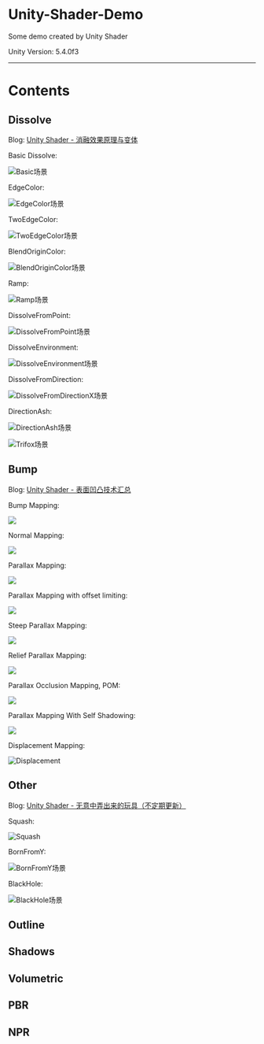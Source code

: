 # Unity-Shader-Demo
Some demo created by Unity Shader

Unity Version: 5.4.0f3

---

# Contents

## Dissolve

Blog: [Unity Shader - 消融效果原理与变体](http://www.jianshu.com/writer#/notebooks/14554929/notes/15463919/preview)

Basic Dissolve:

![Basic场景](http://upload-images.jianshu.io/upload_images/1278872-439d05e61a27299e.png?imageMogr2/auto-orient/strip%7CimageView2/2/w/1240)

EdgeColor:

![EdgeColor场景](http://upload-images.jianshu.io/upload_images/1278872-f77062e6239e6821.png?imageMogr2/auto-orient/strip%7CimageView2/2/w/1240)

TwoEdgeColor:

![TwoEdgeColor场景](http://upload-images.jianshu.io/upload_images/1278872-af4c45009b702c43.png?imageMogr2/auto-orient/strip%7CimageView2/2/w/1240)

BlendOriginColor:

![BlendOriginColor场景](http://upload-images.jianshu.io/upload_images/1278872-7c0cb0798a802ab8.png?imageMogr2/auto-orient/strip%7CimageView2/2/w/1240)

Ramp:

![Ramp场景](http://upload-images.jianshu.io/upload_images/1278872-87afb2123581f284.png?imageMogr2/auto-orient/strip%7CimageView2/2/w/1240)

DissolveFromPoint:

![DissolveFromPoint场景](http://upload-images.jianshu.io/upload_images/1278872-ab45be0e734ad50d.gif?imageMogr2/auto-orient/strip)

DissolveEnvironment:

![DissolveEnvironment场景](http://upload-images.jianshu.io/upload_images/1278872-5988620c15aafcc4.gif?imageMogr2/auto-orient/strip)

DissolveFromDirection:

![DissolveFromDirectionX场景](http://upload-images.jianshu.io/upload_images/1278872-a9316e8d17528ad7.gif?imageMogr2/auto-orient/strip)

DirectionAsh:

![DirectionAsh场景](http://upload-images.jianshu.io/upload_images/1278872-b0f841052d6b021c.gif?imageMogr2/auto-orient/strip)

![Trifox场景](http://upload-images.jianshu.io/upload_images/1278872-545861d291425e07.gif?imageMogr2/auto-orient/strip)

## Bump

Blog: [Unity Shader - 表面凹凸技术汇总](http://www.jianshu.com/writer#/notebooks/14554929/notes/12209039/preview)

Bump Mapping: 

![](http://upload-images.jianshu.io/upload_images/1278872-bd591e4141c2df87.png?imageMogr2/auto-orient/strip%7CimageView2/2/w/1240)

Normal Mapping:

![](http://upload-images.jianshu.io/upload_images/1278872-69d3c736e4c17652.png?imageMogr2/auto-orient/strip%7CimageView2/2/w/1240)

Parallax Mapping:

![](http://upload-images.jianshu.io/upload_images/1278872-4c31f7c59d18619e.png?imageMogr2/auto-orient/strip%7CimageView2/2/w/1240)

Parallax Mapping with offset limiting:

![](http://upload-images.jianshu.io/upload_images/1278872-229dace8be8e0ab3.png?imageMogr2/auto-orient/strip%7CimageView2/2/w/1240)

Steep Parallax Mapping:

![](http://upload-images.jianshu.io/upload_images/1278872-75288589a1a497b0.png?imageMogr2/auto-orient/strip%7CimageView2/2/w/1240)

Relief Parallax Mapping:

![](http://upload-images.jianshu.io/upload_images/1278872-fec60e1fc23a7ea9.png?imageMogr2/auto-orient/strip%7CimageView2/2/w/1240)

Parallax Occlusion Mapping, POM:

![](http://upload-images.jianshu.io/upload_images/1278872-94ceb16ac7a9f26a.png?imageMogr2/auto-orient/strip%7CimageView2/2/w/1240)

Parallax Mapping With Self Shadowing:

![](http://upload-images.jianshu.io/upload_images/1278872-4cf8d28db257d40d.png?imageMogr2/auto-orient/strip%7CimageView2/2/w/1240)

Displacement Mapping:

![Displacement](http://upload-images.jianshu.io/upload_images/1278872-f4937c6260a70eb8.png?imageMogr2/auto-orient/strip%7CimageView2/2/w/1240)

## Other

Blog: [Unity Shader - 无意中弄出来的玩具（不定期更新）](http://www.jianshu.com/writer#/notebooks/14554929/notes/16541347/preview)

Squash:

![Squash](http://upload-images.jianshu.io/upload_images/1278872-7d4999ed59000b22.gif?imageMogr2/auto-orient/strip)

BornFromY:

![BornFromY场景](http://upload-images.jianshu.io/upload_images/1278872-95deb6c0aee19308.gif?imageMogr2/auto-orient/strip)

BlackHole:

![BlackHole场景](http://upload-images.jianshu.io/upload_images/1278872-04a21714ad978db4.gif?imageMogr2/auto-orient/strip)

## Outline

## Shadows

## Volumetric

## PBR

## NPR





